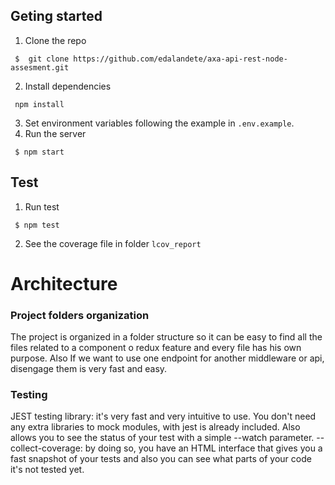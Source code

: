 ## Geting started

1. Clone the repo
```
 $  git clone https://github.com/edalandete/axa-api-rest-node-assesment.git
```
2. Install dependencies
```
 npm install
```
3. Set environment variables following the example in ```.env.example```.
4. Run the server 
```
 $ npm start
```
## Test
1. Run test
```
 $ npm test
 ```
2. See the coverage file in folder ```lcov_report```

# Architecture

### Project folders organization
The project is organized in a folder structure so it can be easy to find all the files related to a component o redux feature and every file has his own purpose. Also If we want to use one endpoint for another middleware or api, disengage them is very fast and easy.

### Testing
JEST testing library: it's very fast and very intuitive to use. You don't need any extra libraries to mock modules, with jest is already included. Also allows you to see the status of your test with a simple --watch parameter.
--collect-coverage: by doing so, you have an HTML interface that gives you a fast snapshot of your tests and also you can see what parts of your code it's not tested yet.
